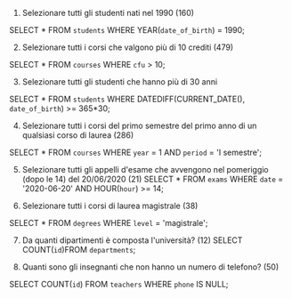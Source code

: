1. Selezionare tutti gli studenti nati nel 1990 (160)

SELECT * FROM `students` WHERE YEAR(`date_of_birth`) = 1990;

2. Selezionare tutti i corsi che valgono più di 10 crediti (479)

SELECT * FROM `courses` WHERE `cfu` > 10;

3. Selezionare tutti gli studenti che hanno più di 30 anni

SELECT * FROM `students` WHERE DATEDIFF(CURRENT_DATE(), `date_of_birth`) >= 365*30;

4. Selezionare tutti i corsi del primo semestre del primo anno di un qualsiasi corso di
laurea (286)

SELECT * FROM `courses` WHERE `year` = 1 AND `period` = 'I semestre';

5. Selezionare tutti gli appelli d'esame che avvengono nel pomeriggio (dopo le 14) del
20/06/2020 (21)
SELECT * FROM `exams` WHERE `date` = '2020-06-20' AND HOUR(`hour`) >= 14;

6. Selezionare tutti i corsi di laurea magistrale (38)

SELECT * FROM `degrees` WHERE `level` = 'magistrale';

7. Da quanti dipartimenti è composta l'università? (12)
SELECT COUNT(`id`)FROM `departments`;

8. Quanti sono gli insegnanti che non hanno un numero di telefono? (50)

SELECT COUNT(`id`) FROM `teachers` WHERE `phone` IS NULL;